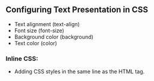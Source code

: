 ## Configuring Text Presentation in CSS

- Text alignment (text-align)
- Font size (font-size)
- Background color (background)
- Text color (color)

### Inline CSS:
- Adding CSS styles in the same line as the HTML tag.

### <style> Tag:
- Within this tag, we can place CSS styles related to the elements in our HTML.

### External CSS Presentation:
- How CSS cascading style works.
- How to import an external CSS file into our HTML page.

### Color Representation in CSS:
1. Through the color name in English.
2. Via its hexadecimal representation.
3. Using the RGB model.
